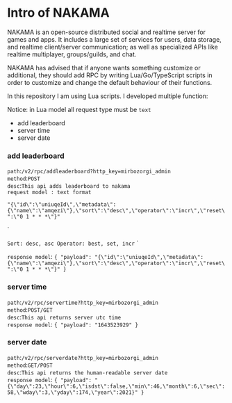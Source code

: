 # Intro of NAKAMA

NAKAMA is an open-source distributed social and realtime server for games and apps. It includes a
large set of services for users, data storage, and realtime client/server communication; as well as
specialized APIs like realtime multiplayer, groups/guilds, and chat.

NAKAMA has advised that if anyone wants something customize or additional, they should add RPC by
writing Lua/Go/TypeScript scripts in order to customize and change the default behaviour of their
functions.

In this repository I am using Lua scripts. I developed multiple function:

Notice: in Lua model all request type must be `text`

- add leaderboard
- server time
- server date

### add leaderboard

`path`:`/v2/rpc/addleaderboard?http_key=mirbozorgi_admin`
<br>
`method`:`POST`
<br>
`desc`:`This api adds leaderboard to nakama`
<br>
`request model : text format`
<br>

`"{\"id\":\"uniuqeId\",\"metadata\":{\"name\":\"amqezi\"},\"sort\":\"desc\",\"operator\":\"incr\",\"reset\":\"0 1 * * *\"}"`

`
<br>

`Sort: desc, asc Operator: best, set, incr`
`
<br>

`response model`:
`{
"payload": "{\"id\":\"uniuqeId\",\"metadata\":{\"name\":\"amqezi\"},\"sort\":\"desc\",\"operator\":\"incr\",\"reset\":\"0 1 * * *\"}"
}`

### server time

`path`:`/v2/rpc/servertime?http_key=mirbozorgi_admin`
<br>
`method`:`POST/GET`
<br>
`desc`:`This api returns server utc time`
<br>
`response model`:
`{
"payload": "1643523929"
}`

### server date

`path`:`/v2/rpc/serverdate?http_key=mirbozorgi_admin`
<br>
`method`:`GET/POST`
<br>
`desc`:`This api returns the human-readable server date`
<br>
`response model`:
`{
"payload": "{\"day\":23,\"hour\":6,\"isdst\":false,\"min\":46,\"month\":6,\"sec\":58,\"wday\":3,\"yday\":174,\"year\":2021}"
}`
